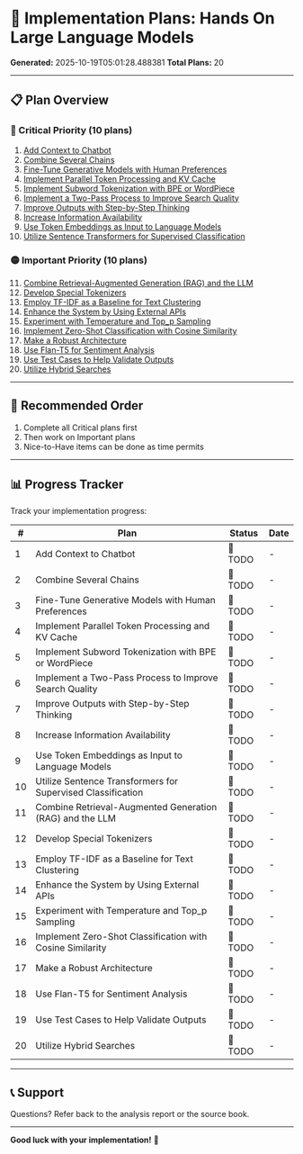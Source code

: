 # 🚀 Implementation Plans: Hands On Large Language Models

**Generated:** 2025-10-19T05:01:28.488381
**Total Plans:** 20

---

## 📋 Plan Overview

### 🔴 Critical Priority (10 plans)

1. [Add Context to Chatbot](01_Add_Context_to_Chatbot.md)
2. [Combine Several Chains](02_Combine_Several_Chains.md)
3. [Fine-Tune Generative Models with Human Preferences](03_Fine-Tune_Generative_Models_with_Human_Preferences.md)
4. [Implement Parallel Token Processing and KV Cache](04_Implement_Parallel_Token_Processing_and_KV_Cache.md)
5. [Implement Subword Tokenization with BPE or WordPiece](05_Implement_Subword_Tokenization_with_BPE_or_WordPiece.md)
6. [Implement a Two-Pass Process to Improve Search Quality](06_Implement_a_Two-Pass_Process_to_Improve_Search_Quality.md)
7. [Improve Outputs with Step-by-Step Thinking](07_Improve_Outputs_with_Step-by-Step_Thinking.md)
8. [Increase Information Availability](08_Increase_Information_Availability.md)
9. [Use Token Embeddings as Input to Language Models](09_Use_Token_Embeddings_as_Input_to_Language_Models.md)
10. [Utilize Sentence Transformers for Supervised Classification](10_Utilize_Sentence_Transformers_for_Supervised_Classification.md)

### 🟡 Important Priority (10 plans)

11. [Combine Retrieval-Augmented Generation (RAG) and the LLM](11_Combine_Retrieval-Augmented_Generation_RAG_and_the_LLM.md)
12. [Develop Special Tokenizers](12_Develop_Special_Tokenizers.md)
13. [Employ TF-IDF as a Baseline for Text Clustering](13_Employ_TF-IDF_as_a_Baseline_for_Text_Clustering.md)
14. [Enhance the System by Using External APIs](14_Enhance_the_System_by_Using_External_APIs.md)
15. [Experiment with Temperature and Top_p Sampling](15_Experiment_with_Temperature_and_Top_p_Sampling.md)
16. [Implement Zero-Shot Classification with Cosine Similarity](16_Implement_Zero-Shot_Classification_with_Cosine_Similarity.md)
17. [Make a Robust Architecture](17_Make_a_Robust_Architecture.md)
18. [Use Flan-T5 for Sentiment Analysis](18_Use_Flan-T5_for_Sentiment_Analysis.md)
19. [Use Test Cases to Help Validate Outputs](19_Use_Test_Cases_to_Help_Validate_Outputs.md)
20. [Utilize Hybrid Searches](20_Utilize_Hybrid_Searches.md)

---

## 🎯 Recommended Order

1. Complete all Critical plans first
2. Then work on Important plans
3. Nice-to-Have items can be done as time permits

---

## 📊 Progress Tracker

Track your implementation progress:

| # | Plan | Status | Date |
|---|------|--------|------|
| 1 | Add Context to Chatbot | 🔲 TODO | - |
| 2 | Combine Several Chains | 🔲 TODO | - |
| 3 | Fine-Tune Generative Models with Human Preferences | 🔲 TODO | - |
| 4 | Implement Parallel Token Processing and KV Cache | 🔲 TODO | - |
| 5 | Implement Subword Tokenization with BPE or WordPiece | 🔲 TODO | - |
| 6 | Implement a Two-Pass Process to Improve Search Quality | 🔲 TODO | - |
| 7 | Improve Outputs with Step-by-Step Thinking | 🔲 TODO | - |
| 8 | Increase Information Availability | 🔲 TODO | - |
| 9 | Use Token Embeddings as Input to Language Models | 🔲 TODO | - |
| 10 | Utilize Sentence Transformers for Supervised Classification | 🔲 TODO | - |
| 11 | Combine Retrieval-Augmented Generation (RAG) and the LLM | 🔲 TODO | - |
| 12 | Develop Special Tokenizers | 🔲 TODO | - |
| 13 | Employ TF-IDF as a Baseline for Text Clustering | 🔲 TODO | - |
| 14 | Enhance the System by Using External APIs | 🔲 TODO | - |
| 15 | Experiment with Temperature and Top_p Sampling | 🔲 TODO | - |
| 16 | Implement Zero-Shot Classification with Cosine Similarity | 🔲 TODO | - |
| 17 | Make a Robust Architecture | 🔲 TODO | - |
| 18 | Use Flan-T5 for Sentiment Analysis | 🔲 TODO | - |
| 19 | Use Test Cases to Help Validate Outputs | 🔲 TODO | - |
| 20 | Utilize Hybrid Searches | 🔲 TODO | - |

---

## 📞 Support

Questions? Refer back to the analysis report or the source book.

---

**Good luck with your implementation!** 🚀
